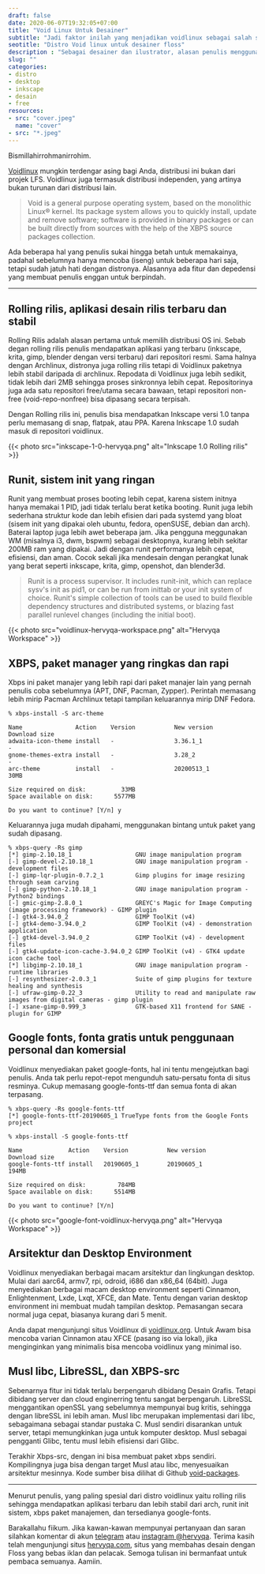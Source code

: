 ```yaml
---
draft: false
date: 2020-06-07T19:32:05+07:00
title: "Void Linux Untuk Desainer"
subtitle: "Jadi faktor inilah yang menjadikan voidlinux sebagai salah satu distro untuk desainer"
seotitle: "Distro Void linux untuk desainer floss"
description : "Sebagai desainer dan ilustrator, alasan penulis menggunakan voidlinux dan tetap mempertahankannya."
slug: ""
categories:
- distro
- desktop
- inkscape
- desain
- free
resources:
- src: "cover.jpeg"
  name: "cover"
- src: "*.jpeg"
---
```


Bismillahirrohmanirrohim.

[Voidlinux] mungkin terdengar asing bagi Anda, distribusi ini bukan dari projek LFS. Voidlinux juga termasuk distribusi independen, yang artinya bukan turunan dari distribusi lain.

> Void is a general purpose operating system, based on the monolithic Linux® kernel. Its package system allows you to quickly install, update and remove software; software is provided in binary packages or can be built directly from sources with the help of the XBPS source packages collection.

Ada beberapa hal yang penulis sukai hingga betah untuk memakainya, padahal sebelumnya hanya mencoba (iseng) untuk beberapa hari saja, tetapi sudah jatuh hati dengan distronya. Alasannya ada fitur dan depedensi yang membuat penulis enggan untuk berpindah.

***

## Rolling rilis, aplikasi desain rilis terbaru dan stabil

Rolling Rilis adalah alasan pertama untuk memilih distribusi OS ini. Sebab degan rolling rilis penulis mendapatkan aplikasi yang terbaru (inkscape, krita, gimp, blender dengan versi terbaru) dari repositori resmi. Sama halnya dengan Archlinux, distronya juga rolling rilis tetapi di Voidlinux paketnya lebih stabil daripada di archlinux. Repodata di Voidlinux juga lebih sedikit, tidak lebih dari 2MB sehingga proses sinkronnya lebih cepat. Repositorinya juga ada satu repositori free/utama secara bawaan, tetapi repositori non-free (void-repo-nonfree) bisa dipasang secara terpisah.

Dengan Rolling rilis ini, penulis bisa mendapatkan Inkscape versi 1.0 tanpa perlu memasang di snap, flatpak, atau PPA. Karena Inkscape 1.0 sudah masuk di repositori voidlinux.

{{< photo src="inkscape-1-0-hervyqa.png" alt="Inkscape 1.0 Rolling rilis" >}}

## Runit, sistem init yang ringan

Runit yang membuat proses booting lebih cepat, karena sistem initnya hanya memakai 1 PID, jadi tidak terlalu berat ketika booting. Runit juga lebih sederhana struktur kode dan lebih efisien dari pada systemd yang bloat (sisem init yang dipakai oleh ubuntu, fedora, openSUSE, debian dan arch). Baterai laptop juga lebih awet beberapa jam. Jika pengguna meggunakan WM (misalnya i3, dwm, bspwm) sebagai desktopnya, kurang lebih sekitar 200MB ram yang dipakai. Jadi dengan runit performanya lebih cepat, efisiensi, dan aman. Cocok sekali jika mendesain dengan perangkat lunak yang berat seperti inkscape, krita, gimp, openshot, dan blender3d.

> Runit is a process supervisor. It includes runit-init, which can replace sysv's init as pid1, or can be run from inittab or your init system of choice. Runit's simple collection of tools can be used to build flexible dependency structures and distributed systems, or blazing fast parallel runlevel changes (including the initial boot).

{{< photo src="voidlinux-hervyqa-workspace.png" alt="Hervyqa Workspace" >}}

## XBPS, paket manager yang ringkas dan rapi

Xbps ini paket manajer yang lebih rapi dari paket manajer lain yang pernah penulis coba sebelumnya (APT, DNF, Pacman, Zypper). Perintah memasang lebih mirip Pacman Archlinux tetapi tampilan keluarannya mirip DNF Fedora.
```
% xbps-install -S arc-theme

Name               Action    Version           New version            Download size
adwaita-icon-theme install   -                 3.36.1_1               -
gnome-themes-extra install   -                 3.28_2                 -
arc-theme          install   -                 20200513_1             30MB

Size required on disk:          33MB
Space available on disk:      5577MB

Do you want to continue? [Y/n] y
```

Keluarannya juga mudah dipahami, menggunakan bintang untuk paket yang sudah dipasang.
```
% xbps-query -Rs gimp
[*] gimp-2.10.18_1                  GNU image manipulation program
[-] gimp-devel-2.10.18_1            GNU image manipulation program - development files
[-] gimp-lqr-plugin-0.7.2_1         Gimp plugins for image resizing through seam carving
[-] gimp-python-2.10.18_1           GNU image manipulation program - Python2 bindings
[-] gmic-gimp-2.8.0_1               GREYC's Magic for Image Computing (image processing framework) - GIMP plugin
[-] gtk4-3.94.0_2                   GIMP ToolKit (v4)
[-] gtk4-demo-3.94.0_2              GIMP ToolKit (v4) - demonstration application
[-] gtk4-devel-3.94.0_2             GIMP ToolKit (v4) - development files
[-] gtk4-update-icon-cache-3.94.0_2 GIMP ToolKit (v4) - GTK4 update icon cache tool
[*] libgimp-2.10.18_1               GNU image manipulation program - runtime libraries
[-] resynthesizer-2.0.3_1           Suite of gimp plugins for texture healing and synthesis
[-] ufraw-gimp-0.22_3               Utility to read and manipulate raw images from digital cameras - gimp plugin
[-] xsane-gimp-0.999_3              GTK-based X11 frontend for SANE - plugin for GIMP
```

## Google fonts, fonta gratis untuk penggunaan personal dan komersial

Voidlinux menyediakan paket google-fonts, hal ini tentu mengejutkan bagi penulis. Anda tak perlu repot-repot mengunduh satu-persatu fonta di situs resminya. Cukup memasang google-fonts-ttf dan semua fonta di akan terpasang.

```
% xbps-query -Rs google-fonts-ttf
[*] google-fonts-ttf-20190605_1 TrueType fonts from the Google Fonts project
```
```
% xbps-install -S google-fonts-ttf

Name             Action    Version           New version            Download size
google-fonts-ttf install   20190605_1        20190605_1             194MB

Size required on disk:         784MB
Space available on disk:      5514MB

Do you want to continue? [Y/n]
```

{{< photo src="google-font-voidlinux-hervyqa.png" alt="Hervyqa Workspace" >}}

## Arsitektur dan Desktop Environment

Voidlinux menyediakan berbagai macam arsitektur dan lingkungan desktop. Mulai dari aarc64, armv7, rpi, odroid, i686 dan x86_64 (64bit). Juga menyediakan berbagai macam desktop environment seperti Cinnamon, Enlightenment, Lxde, Lxqt, XFCE, dan Mate. Tentu dengan varian desktop environment ini membuat mudah tampilan desktop. Pemasangan secara normal juga cepat, biasanya kurang dari 5 menit.

Anda dapat mengunjungi situs Voidlinux di [voidlinux.org](https://voidlinux.org). Untuk Awam bisa mencoba varian Cinnamon atau XFCE (pasang iso via lokal), jika menginginkan yang minimalis bisa mencoba voidlinux yang minimal iso.

## Musl libc, LibreSSL, dan XBPS-src

Sebenarnya fitur ini tidak terlalu berpengaruh dibidang Desain Grafis. Tetapi dibidang server dan cloud enginerring tentu sangat berpengaruh. LibreSSL menggantikan openSSL yang sebelumnya mempunyai bug kritis, sehingga dengan libreSSL ini lebih aman. Musl libc merupakan implementasi dari libc, sebagaimana sebagai standar pustaka C. Musl sendiri disarankan untuk server, tetapi memungkinkan juga untuk komputer desktop. Musl sebagai pengganti Glibc, tentu musl lebih efisiensi dari Glibc.

Terakhir Xbps-src, dengan ini bisa membuat paket xbps sendiri. Kompilingnya juga bisa dengan target Musl atau libc, menyesuaikan arsitektur mesinnya. Kode sumber bisa dilihat di Github [void-packages](https://github.com/void-linux/void-packages).

***

Menurut penulis, yang paling spesial dari distro voidlinux yaitu rolling rilis sehingga mendapatkan aplikasi terbaru dan lebih stabil dari arch, runit init sistem, xbps paket manajemen, dan tersedianya google-fonts.

Barakallahu fiikum. Jika kawan-kawan mempunyai pertanyaan dan saran silahkan komentar di akun [telegram](https://t.me/hervyqa) atau [instagram @hervyqa](https://instagram.com/hervyqa). Terima kasih telah mengunjungi situs [hervyqa.com](https://hervyqa.com), situs yang membahas desain dengan Floss yang bebas iklan dan pelacak. Semoga tulisan ini bermanfaat untuk pembaca semuanya. Aamiin.

[Voidlinux]:https://voidlinux.org

[Inkscape]:https://www.inkscape.org
[Gimp]:https://www.gimp.org

[GNOME.ID]:https://www.gnome.id
[BUKU CC-ID]:https://bit.ly/madewithccID
[Wikimedia]:https://www.wikkimedia.org/

[Behance]:https://www.b.net
[Dribbble]:https://www.dribbble.com

[AdobeStock]:https//www.stock.adobe.com
[123rf]:https//www.123rf.com
[Freepik]:https//www.freepik.com
[Dreamstime]:https//www.dreamstime.com
[Shutterstock]:https://submit.shutterstock.com/?ref=238649869

[Hervyqa]:https://hervyqa.com
[Manjaro-X]:https://manjaro-x.id
[Inkporter]:https://github.com/raniaamina/inkporter

